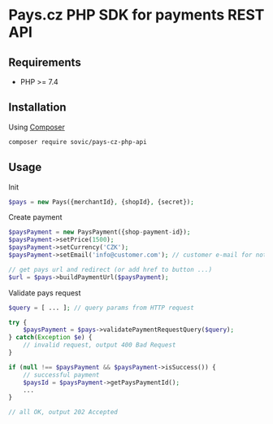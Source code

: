 # Pays.cz PHP SDK for payments REST API

## Requirements

- PHP >= 7.4

## Installation

Using [Composer](https://getcomposer.org/doc/00-intro.md)

```bash
composer require sovic/pays-cz-php-api
```

## Usage

Init

```php
$pays = new Pays({merchantId}, {shopId}, {secret});
```

Create payment

```php
$paysPayment = new PaysPayment({shop-payment-id});
$paysPayment->setPrice(1500);
$paysPayment->setCurrency('CZK');
$paysPayment->setEmail('info@customer.com'); // customer e-mail for notification from gateway

// get pays url and redirect (or add href to button ...) 
$url = $pays->buildPaymentUrl($paysPayment);
```

Validate pays request

```php 
$query = [ ... ]; // query params from HTTP request

try {
    $paysPayment = $pays->validatePaymentRequestQuery($query);
} catch(Exception $e) {
    // invalid request, output 400 Bad Request
}

if (null !== $paysPayment && $paysPayment->isSuccess()) {
    // successful payment
    $paysId = $paysPayment->getPaysPaymentId();
    ... 
}

// all OK, output 202 Accepted
```